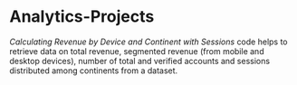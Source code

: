 # Analytics-Projects

*Calculating Revenue by Device and Continent with Sessions* code helps to retrieve data on total revenue, segmented revenue (from mobile and desktop devices), number of total and verified accounts and sessions distributed among continents from a dataset.
